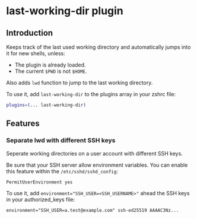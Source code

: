 # last-working-dir plugin

## Introduction

Keeps track of the last used working directory and automatically jumps into it
for new shells, unless:

- The plugin is already loaded.
- The current `$PWD` is not `$HOME`.

Also adds `lwd` function to jump to the last working directory.

To use it, add `last-working-dir` to the plugins array in your zshrc file:

```zsh
plugins=(... last-working-dir)
```

## Features

### Separate lwd with different SSH keys

Seperate working directories on a user account with different SSH keys.

Be sure that your SSH server allow environment variables. You can enable this feature within the `/etc/sshd/sshd_config`:

```
PermitUserEnvironment yes
```

To use it, add `environment="SSH_USER=<SSH_USERNAME>"` ahead the SSH keys in your authorized_keys file:

```
environment="SSH_USER=a.test@example.com" ssh-ed25519 AAAAC3Nz...
```

